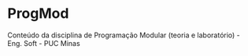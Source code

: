 # ProgMod
Conteúdo da disciplina de Programação Modular (teoria e laboratório) - Eng. Soft - PUC Minas
